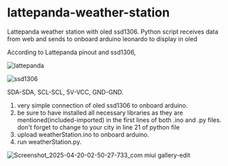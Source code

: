 # lattepanda-weather-station
Lattepanda weather station with oled ssd1306. Python script receives data from web and sends to onboard arduino leonardo to display in oled


According to Lattepanda pinout and ssd1306, 

![lattepanda](https://github.com/user-attachments/assets/91e5a617-e49f-4772-abcb-a7fdf219d838)

![ssd1306](https://github.com/user-attachments/assets/8cdd4056-b65e-4361-a52f-26677666b938)

SDA-SDA, 
SCL-SCL, 
5V-VCC, 
GND-GND.

1. very simple connection of oled ssd1306 to onboard arduino.
2. be sure to have installed all necessary libraries as they are mentioned(included-imported) in the first lines of both .ino and .py files. don't forget to change to your city in line 21 of python file 
4. upload weatherStation.ino to onboard arduino.
5. run weatherStation.py.

![Screenshot_2025-04-20-02-50-27-733_com miui gallery-edit](https://github.com/user-attachments/assets/85e6082d-ff59-42d9-a4d0-a13314a1a3db)
